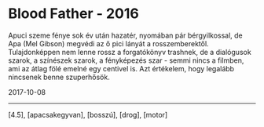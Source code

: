 # Blood Father - 2016

Apuci szeme fénye sok év után hazatér, nyomában pár bérgyilkossal, de Apa (Mel Gibson) megvédi az ő pici lányát a rosszemberektől. Tulajdonképpen nem lenne rossz a forgatókönyv trashnek, de a dialógusok szarok, a színészek szarok, a fényképezés szar - semmi nincs a filmben, ami az átlag fölé emelné egy centivel is. Azt értékelem, hogy legalább nincsenek benne szuperhősök.

2017-10-08

----

[4.5], [apacsakegyvan], [bosszú], [drog], [motor]
